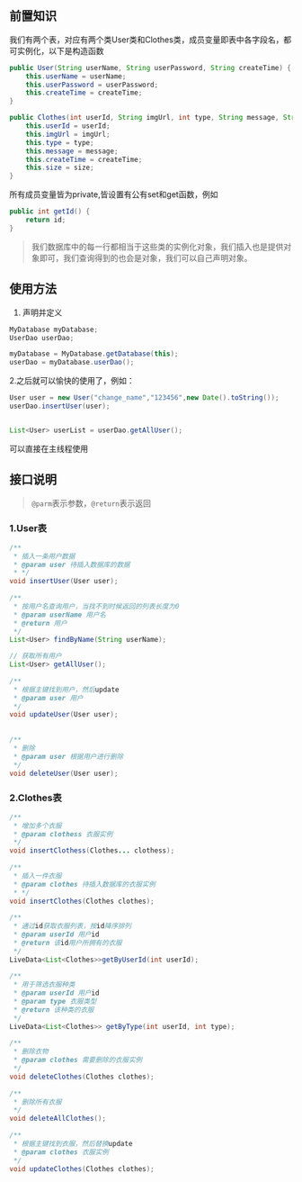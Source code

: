 
## 前置知识

我们有两个表，对应有两个类User类和Clothes类，成员变量即表中各字段名，都可实例化，以下是构造函数
```java
public User(String userName, String userPassword, String createTime) {  
    this.userName = userName;  
    this.userPassword = userPassword;  
    this.createTime = createTime;  
}

public Clothes(int userId, String imgUrl, int type, String message, String createTime, int size) {  
    this.userId = userId;  
    this.imgUrl = imgUrl;  
    this.type = type;  
    this.message = message;  
    this.createTime = createTime;  
    this.size = size;  
}
```
所有成员变量皆为private,皆设置有公有set和get函数，例如
```java
public int getId() {  
    return id;  
}
```
> 我们数据库中的每一行都相当于这些类的实例化对象，我们插入也是提供对象即可，我们查询得到的也会是对象，我们可以自己声明对象。
## 使用方法
1. 声明并定义
```java
MyDatabase myDatabase;  
UserDao userDao;

myDatabase = MyDatabase.getDatabase(this);  
userDao = myDatabase.userDao();
```
2.之后就可以愉快的使用了，例如：
```java
User user = new User("change_name","123456",new Date().toString());  
userDao.insertUser(user);
```
```java

List<User> userList = userDao.getAllUser();
```
可以直接在主线程使用
## 接口说明
> `@parm`表示参数，`@return`表示返回
### 1.User表
```java
/**  
 * 插入一条用户数据  
 * @param user 待插入数据库的数据  
 * */  
void insertUser(User user);  
  
/**  
 * 按用户名查询用户，当找不到时候返回的列表长度为0
 * @param userName 用户名  
 * @return 用户  
 */  
List<User> findByName(String userName);  

// 获取所有用户
List<User> getAllUser();  
  
/**  
 * 根据主键找到用户，然后update  
 * @param user 用户  
 */  
void updateUser(User user);  
  
  
/**  
 * 删除  
 * @param user 根据用户进行删除  
 */  
void deleteUser(User user);
```
### 2.Clothes表

```java
/**  
 * 增加多个衣服  
 * @param clothess 衣服实例  
 */    
void insertClothess(Clothes... clothess);  
  
/**  
 * 插入一件衣服  
 * @param clothes 待插入数据库的衣服实例
 * */  
void insertClothes(Clothes clothes);  
  
/**  
 * 通过id获取衣服列表，按id降序排列  
 * @param userId 用户id  
 * @return 该id用户所拥有的衣服  
 */   
LiveData<List<Clothes>>getByUserId(int userId);  
  
/**  
 * 用于筛选衣服种类  
 * @param userId 用户id  
 * @param type 衣服类型  
 * @return 该种类的衣服  
 */  
LiveData<List<Clothes>> getByType(int userId, int type);  
  
/**  
 * 删除衣物  
 * @param clothes 需要删除的衣服实例  
 */  
void deleteClothes(Clothes clothes);  
  
/**  
 * 删除所有衣服  
 */  
void deleteAllClothes();  
  
/**  
 * 根据主键找到衣服，然后替换update  
 * @param clothes 衣服实例
 */  
void updateClothes(Clothes clothes);
```